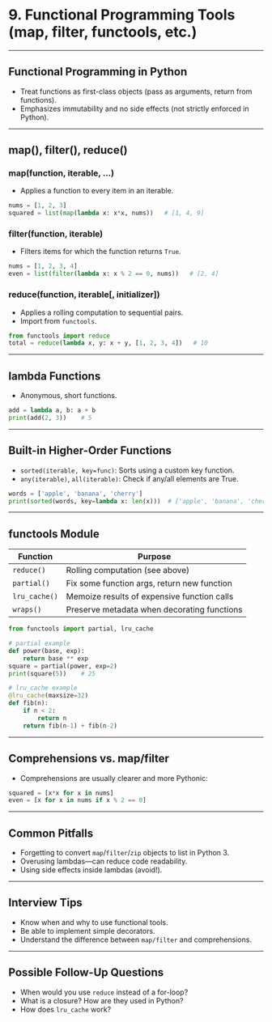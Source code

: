 # 9. Functional Programming Tools (map, filter, functools, etc.)

---

## Functional Programming in Python

- Treat functions as first-class objects (pass as arguments, return from functions).
- Emphasizes immutability and no side effects (not strictly enforced in Python).

---

## map(), filter(), reduce()

### map(function, iterable, ...)

- Applies a function to every item in an iterable.

```python
nums = [1, 2, 3]
squared = list(map(lambda x: x*x, nums))   # [1, 4, 9]
```

### filter(function, iterable)

- Filters items for which the function returns `True`.

```python
nums = [1, 2, 3, 4]
even = list(filter(lambda x: x % 2 == 0, nums))   # [2, 4]
```

### reduce(function, iterable[, initializer])

- Applies a rolling computation to sequential pairs.
- Import from `functools`.

```python
from functools import reduce
total = reduce(lambda x, y: x + y, [1, 2, 3, 4])   # 10
```

---

## lambda Functions

- Anonymous, short functions.

```python
add = lambda a, b: a + b
print(add(2, 3))    # 5
```

---

## Built-in Higher-Order Functions

- `sorted(iterable, key=func)`: Sorts using a custom key function.
- `any(iterable)`, `all(iterable)`: Check if any/all elements are True.

```python
words = ['apple', 'banana', 'cherry']
print(sorted(words, key=lambda x: len(x)))  # ['apple', 'banana', 'cherry']
```

---

## functools Module

| Function        | Purpose                                      |
|-----------------|----------------------------------------------|
| `reduce()`      | Rolling computation (see above)              |
| `partial()`     | Fix some function args, return new function  |
| `lru_cache()`   | Memoize results of expensive function calls  |
| `wraps()`       | Preserve metadata when decorating functions  |

```python
from functools import partial, lru_cache

# partial example
def power(base, exp):
    return base ** exp
square = partial(power, exp=2)
print(square(5))    # 25

# lru_cache example
@lru_cache(maxsize=32)
def fib(n):
    if n < 2:
        return n
    return fib(n-1) + fib(n-2)
```

---

## Comprehensions vs. map/filter

- Comprehensions are usually clearer and more Pythonic:

```python
squared = [x*x for x in nums]
even = [x for x in nums if x % 2 == 0]
```

---

## Common Pitfalls

- Forgetting to convert `map`/`filter`/`zip` objects to list in Python 3.
- Overusing lambdas—can reduce code readability.
- Using side effects inside lambdas (avoid!).

---

## Interview Tips

- Know when and why to use functional tools.
- Be able to implement simple decorators.
- Understand the difference between `map/filter` and comprehensions.

---

## Possible Follow-Up Questions

- When would you use `reduce` instead of a for-loop?
- What is a closure? How are they used in Python?
- How does `lru_cache` work?
